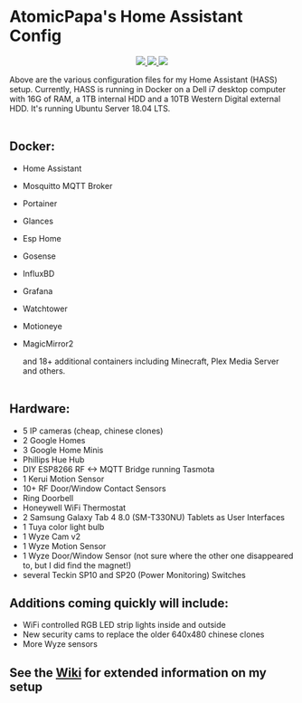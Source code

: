 # AtomicPapa's Home Assistant Config

<div align="center"><a href="https://travis-ci.org/atomicpapa/hassconfig">
  <img src="https://travis-ci.org/atomicpapa/hassconfig.svg?branch=master">
</a>
<a href="https://github.com/atomicpapa/hassconfig/commits/master">
  <img src="https://img.shields.io/github/last-commit/atomicpapa/hassconfig">
</a>
<a href="https://www.twitter.com/Atomic_HA">
  <img src="https://img.shields.io/twitter/follow/Atomic_HA">
</a></div>

Above are the various configuration files for my Home Assistant (HASS) setup. Currently, HASS is running in Docker on a Dell i7 desktop computer with 16G of RAM, a 1TB internal HDD and a 10TB Western Digital external HDD. It's running Ubuntu Server 18.04 LTS.<br>
<br>

## Docker:

- Home Assistant
- Mosquitto MQTT Broker
- Portainer
- Glances
- Esp Home
- Gosense
- InfluxBD
- Grafana
- Watchtower
- Motioneye
- MagicMirror2

  and 18+ additional containers including Minecraft, Plex Media Server and others.<br>
  <br>

## Hardware:

- 5 IP cameras (cheap, chinese clones)
- 2 Google Homes
- 3 Google Home Minis
- Phillips Hue Hub
- DIY ESP8266 RF <-> MQTT Bridge running Tasmota
- 1 Kerui Motion Sensor
- 10+ RF Door/Window Contact Sensors
- Ring Doorbell
- Honeywell WiFi Thermostat
- 2 Samsung Galaxy Tab 4 8.0 (SM-T330NU) Tablets as User Interfaces
- 1 Tuya color light bulb
- 1 Wyze Cam v2
- 1 Wyze Motion Sensor
- 1 Wyze Door/Window Sensor (not sure where the other one disappeared to, but I did find the magnet!)
- several Teckin SP10 and SP20 (Power Monitoring) Switches

## Additions coming quickly will include:

- WiFi controlled RGB LED strip lights inside and outside
- New security cams to replace the older 640x480 chinese clones
- More Wyze sensors

## See the [Wiki](https://github.com/atomicpapa/hassconfig/wiki) for extended information on my setup
